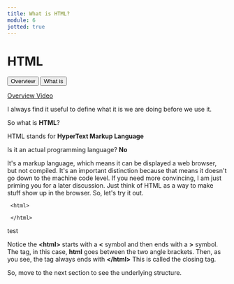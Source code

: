 ```yaml
---
title: What is HTML?
module: 6
jotted: true
---
```


# HTML

<div class="tab">
  <button class="tablinks active" onclick="openTab(event, 'Overview')">Overview</button>
   <button class="tablinks" onclick="openTab(event, 'What')">What is</button>
    
</div>

<!-- Tab content -->
<div id="Overview" class="tabcontent" style="display:block">
<!-- video -->
<p><a href="//www.youtube.com/embed/LOtPdX1t2ro" data-lity>Overview Video</a></p>

<p>I always find it useful to define what it is we are doing before we use it.</p>
</div>
<div id="What" class="tabcontent">

<p>So what is <b>HTML</b>?</p>

<p>HTML stands for <b>HyperText Markup Language</b></p>

<p>Is it an actual programming language?  <b>No</b></p>

<p>It's a markup language, which means it can be displayed a web browser, but not compiled. It's an important distinction because that means it doesn't go down to the machine code level. If you need more convincing, I am just priming you for a later discussion.  Just think of HTML as a way to make stuff show up in the browser.  So, let's try it out.</p>

<div class="tabhtml" markdown="1">

     <html>

     </html>


</div>

test
<p>Notice the <b>&lt;html&gt;</b> starts with a <b>&lt;</b> symbol and then ends with a <b>&gt;</b> symbol.  The tag, in this case, <b>html</b> goes between the two angle brackets.  Then, as you see, the tag always ends with <b>&lt;/html&gt;</b>  This is called the closing tag.</p>

<p>So, move to the next section to see the underlying structure.</p>